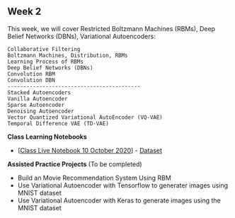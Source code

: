 ## Week 2

This week, we will cover Restricted Boltzmann Machines (RBMs), Deep Belief Networks (DBNs), Variational Autoencoders:
```
Collaborative Filtering
Boltzmann Machines, Distribution, RBMs
Learning Process of RBMs
Deep Belief Networks (DBNs)
Convolution RBM
Convolution DBN
------------------------------------------
Stacked Autoencoders
Vanilla Autoencoder
Sparse Autoencoder
Denoising Autoencoder
Vector Quantized Variational AutoEncoder (VQ-VAE)
Temporal Difference VAE (TD-VAE)
```

**Class Learning Notebooks**

  * [[Class Live Notebook 10 October 2020](https://github.com/worklifesg/Advanced-Deep-Learning-and-Computer-Vision/blob/main/Week%202/AdvancedDL_OpenCV_10Oct2020.ipynb)] - [Dataset](https://github.com/worklifesg/Advanced-Deep-Learning-and-Computer-Vision/blob/main/Week%202/train%20(1).zip)

**Assisted Practice Projects** (To be completed)

  * Build an Movie Recommendation System Using RBM
  * Use Variational Autoencoder with Tensorflow to generater images using MNIST dataset
  * Use Variational Autoencoder with Keras to generate images using the MNIST dataset

